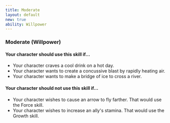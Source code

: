 ```yaml
---
title: Moderate
layout: default
new: true
ability: Willpower
---
```

### Moderate (Willpower)
#### Your character should use this skill if&hellip;
* Your character craves a cool drink on a hot day.
* Your character wants to create a concussive blast by rapidly heating air.
* Your character wants to make a bridge of ice to cross a river.

#### Your character should not use this skill if&hellip;
* Your character wishes to cause an arrow to fly farther. That would use the Force skill.
* Your character wishes to increase an ally's stamina. That would use the Growth skill.